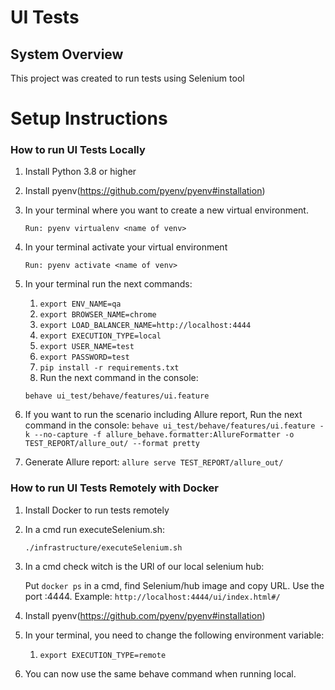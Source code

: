 # UI Tests

## System Overview
This project was created to run tests using Selenium tool

# <a name="setup"></a>Setup Instructions

### How to run UI Tests Locally
1. Install Python 3.8 or higher
2. Install pyenv(https://github.com/pyenv/pyenv#installation)

3. In your terminal where you want to create a new virtual environment.

    `Run: pyenv virtualenv <name of venv>`
4. In your terminal activate your virtual environment

   `Run: pyenv activate <name of venv>`
5. In your terminal run the next commands:
   1. `export ENV_NAME=qa`
   2. `export BROWSER_NAME=chrome`
   3. `export LOAD_BALANCER_NAME=http://localhost:4444`
   4. `export EXECUTION_TYPE=local`
   5. `export USER_NAME=test`
   6. `export PASSWORD=test`
   7. `pip install -r requirements.txt`
   8. Run the next command in the console:

   `behave ui_test/behave/features/ui.feature`

6. If you want to run the scenario including Allure report, Run the next command in the console: `behave ui_test/behave/features/ui.feature -k --no-capture -f allure_behave.formatter:AllureFormatter -o TEST_REPORT/allure_out/ --format pretty`
7. Generate Allure report: `allure serve TEST_REPORT/allure_out/`

### How to run UI Tests Remotely with Docker
1. Install Docker to run tests remotely
2. In a cmd run executeSelenium.sh:
   
   `./infrastructure/executeSelenium.sh`
3. In a cmd check witch is the URl of our local selenium hub:

   Put `docker ps` in a cmd, find Selenium/hub image and copy URL. Use the port :4444.
   Example: `http://localhost:4444/ui/index.html#/`

4. Install pyenv(https://github.com/pyenv/pyenv#installation)
5. In your terminal, you need to change the following environment variable:
   1. `export EXECUTION_TYPE=remote`
6. You can now use the same behave command when running local.
